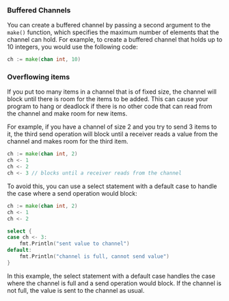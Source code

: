 ### Buffered Channels

You can create a buffered channel by passing a second argument to the `make()` function, which specifies the maximum number of elements that the channel can hold. For example, to create a buffered channel that holds up to 10 integers, you would use the following code:

```go
ch := make(chan int, 10)
```

### Overflowing items

If you put too many items in a channel that is of fixed size, the channel will block until there is room for the items to be added. This can cause your program to hang or deadlock if there is no other code that can read from the channel and make room for new items.

For example, if you have a channel of size 2 and you try to send 3 items to it, the third send operation will block until a receiver reads a value from the channel and makes room for the third item.

```go
ch := make(chan int, 2)
ch <- 1
ch <- 2
ch <- 3 // blocks until a receiver reads from the channel
```

To avoid this, you can use a select statement with a default case to handle the case where a send operation would block:

```go
ch := make(chan int, 2)
ch <- 1
ch <- 2

select {
case ch <- 3:
    fmt.Println("sent value to channel")
default:
    fmt.Println("channel is full, cannot send value")
}
```

In this example, the select statement with a default case handles the case where the channel is full and a send operation would block. If the channel is not full, the value is sent to the channel as usual.
